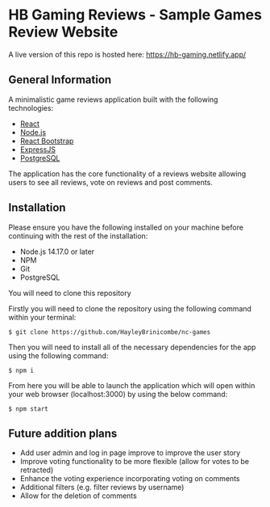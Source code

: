 # HB Gaming Reviews - Sample Games Review Website

A live version of this repo is hosted here: https://hb-gaming.netlify.app/ 

## General Information

A minimalistic game reviews application built with the following technologies:

-   [React](https://facebook.github.io/react/)
-   [Node.js](https://nodejs.org/en/)
-   [React Bootstrap](https://react-bootstrap.github.io/)
-   [ExpressJS](https://expressjs.com/)
-   [PostgreSQL](https://www.postgresql.org/)

The application has the core functionality of a reviews website allowing users to see all reviews, vote on reviews and post comments.

## Installation

Please ensure you have the following installed on your machine before continuing with the rest of the installation:

-   Node.js 14.17.0 or later
-   NPM
-   Git
-   PostgreSQL

You will need to clone this repository 

Firstly you will need to clone the repository using the following command within your terminal:

```
$ git clone https://github.com/HayleyBrinicombe/nc-games
```
Then you will need to install all of the necessary dependencies for the app using the following command:

```
$ npm i
```
From here you will be able to launch the application which will open within your web browser (localhost:3000) by using the below command:

```
$ npm start
```
## Future addition plans

-   Add user admin and log in page improve to improve the user story
-   Improve voting functionality to be more flexible (allow for votes to be retracted)
-   Enhance the voting experience incorporating voting on comments
-   Additional filters (e.g. filter reviews by username)
-   Allow for the deletion of comments

